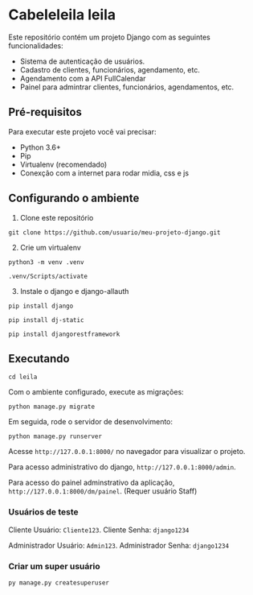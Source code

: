 # Cabeleleila leila
Este repositório contém um projeto Django com as seguintes funcionalidades:

- Sistema de autenticação de usuários.
- Cadastro de clientes, funcionários, agendamento, etc.
- Agendamento com a API FullCalendar
- Painel para admintrar clientes, funcionários, agendamentos, etc.

## Pré-requisitos

Para executar este projeto você vai precisar:

- Python 3.6+
- Pip
- Virtualenv (recomendado)
- Conexção com a internet para rodar midia, css e js

## Configurando o ambiente

1. Clone este repositório

```
git clone https://github.com/usuario/meu-projeto-django.git
```

2. Crie um virtualenv

```
python3 -m venv .venv
```
```
.venv/Scripts/activate
```

3. Instale o django e django-allauth

```
pip install django
```
```
pip install dj-static
```
```
pip install djangorestframework
```

## Executando
```
cd leila
```

Com o ambiente configurado, execute as migrações:

```
python manage.py migrate
```

Em seguida, rode o servidor de desenvolvimento:

```
python manage.py runserver
```

Acesse ``http://127.0.0.1:8000/`` no navegador para visualizar o projeto.

Para acesso administrativo do django, ``http://127.0.0.1:8000/admin``.

Para acesso do painel adminstrativo da aplicação, ``http://127.0.0.1:8000/dm/painel``. (Requer usuário Staff)

### Usuários de teste
Cliente Usuário: ``Cliente123``.
Cliente Senha: ``django1234``

Administrador Usuário: ``Admin123``.
Administrador Senha: ``django1234``

### Criar um super usuário
```
py manage.py createsuperuser
```
